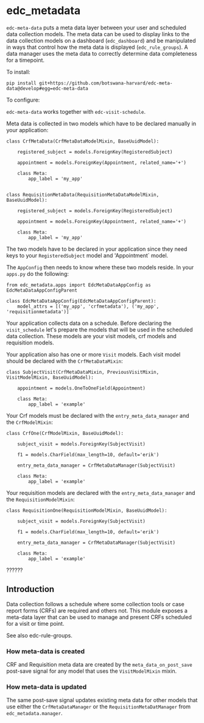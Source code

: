 # edc_metadata

`edc-meta-data` puts a meta data layer between your user and scheduled data collection models. The meta data can be used to display links to the data collection models on a dashboard (`edc_dashboard`) and be manipulated in ways that control how the meta data is displayed (`edc_rule_groups`). A data manager uses the meta data to correctly determine data completeness for a timepoint.

To install:

    pip install git+https://github.com/botswana-harvard/edc-meta-data@develop#egg=edc-meta-data
    

To configure:

`edc-meta-data` works together with `edc-visit-schedule`.


Meta data is collected in two models which have to be declared manually in your application:

    class CrfMetaData(CrfMetaDataModelMixin, BaseUuidModel):
    
        registered_subject = models.ForeignKey(RegisteredSubject)
    
        appointment = models.ForeignKey(Appointment, related_name='+')
    
        class Meta:
            app_label = 'my_app'
    
    
    class RequisitionMetaData(RequisitionMetaDataModelMixin, BaseUuidModel):
    
        registered_subject = models.ForeignKey(RegisteredSubject)
    
        appointment = models.ForeignKey(Appointment, related_name='+')
    
        class Meta:
            app_label = 'my_app'

The two models have to be declared in your application since they need keys to your `RegisteredSubject` model and 'Appointment` model.

The `AppConfig` then needs to know where these two models reside. In your `apps.py` do the following:

    from edc_metadata.apps import EdcMetaDataAppConfig as EdcMetaDataAppConfigParent

    class EdcMetaDataAppConfig(EdcMetaDataAppConfigParent):
        model_attrs = [('my_app', 'crfmetadata'), ('my_app', 'requisitionmetadata')]

Your application collects data on a schedule. Before declaring the `visit_schedule` let's prepare the models that will be used in the scheduled data collection. These models are your visit models, crf models and requisition models.

Your application also has one or more `Visit` models. Each visit model should be declared with the `CrfMetaDataMixin`:

    class SubjectVisit(CrfMetaDataMixin, PreviousVisitMixin, VisitModelMixin, BaseUuidModel):
    
        appointment = models.OneToOneField(Appointment)
    
        class Meta:
            app_label = 'example'

Your Crf models must be declared with the `entry_meta_data_manager` and the `CrfModelMixin`:

    class CrfOne(CrfModelMixin, BaseUuidModel):
    
        subject_visit = models.ForeignKey(SubjectVisit)
    
        f1 = models.CharField(max_length=10, default='erik')
    
        entry_meta_data_manager = CrfMetaDataManager(SubjectVisit)
    
        class Meta:
            app_label = 'example'
    
Your requisition models are declared with the `entry_meta_data_manager` and the `RequisitionModelMixin`:

    class RequisitionOne(RequisitionModelMixin, BaseUuidModel):
    
        subject_visit = models.ForeignKey(SubjectVisit)
    
        f1 = models.CharField(max_length=10, default='erik')
    
        entry_meta_data_manager = CrfMetaDataManager(SubjectVisit)
    
        class Meta:
            app_label = 'example'

??????

Introduction
------------
Data collection follows a schedule where some collection tools or case report forms (CRFs) are required and others not. This module exposes a meta-data layer that can be used to manage and present CRFs scheduled for a visit or time point. 

See also edc-rule-groups.

### How meta-data is created
CRF and Requisition meta data are created by the `meta_data_on_post_save` post-save signal for any model that uses the `VisitModelMixin` mixin.

### How meta-data is updated
The same post-save signal updates existing meta data for other models that use either the `CrfMetaDataManager` or the `RequisitionMetaDatManager` from `edc_metadata.manager`.